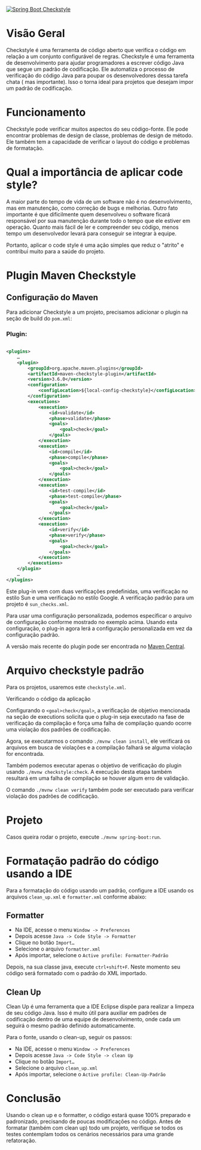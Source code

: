 [![Spring Boot Checkstyle](https://github.com/danielso2007/spring-boot-checkstyle/actions/workflows/maven.yml/badge.svg)](https://github.com/danielso2007/spring-boot-checkstyle/actions/workflows/maven.yml)

# Visão Geral

Checkstyle é uma ferramenta de código aberto que verifica o código em relação a um conjunto configurável de regras.
Checkstyle é uma ferramenta de desenvolvimento para ajudar programadores a escrever código Java que segue um padrão de
codificação. Ele automatiza o processo de verificação do código Java para poupar os desenvolvedores dessa tarefa chata (
mas importante). Isso o torna ideal para projetos que desejam impor um padrão de codificação.

# Funcionamento

Checkstyle pode verificar muitos aspectos do seu código-fonte. Ele pode encontrar problemas de design de classe,
problemas de design de método. Ele também tem a capacidade de verificar o layout do código e problemas de formatação.

# Qual a importância de aplicar code style?

A maior parte do tempo de vida de um software não é no desenvolvimento, mas em manutenção, como correção de bugs e
melhorias. Outro fato importante é que dificilmente quem desenvolveu o software ficará responsável por sua manutenção
durante todo o tempo que ele estiver em operação. Quanto mais fácil de ler e compreender seu código, menos tempo um
desenvolvedor levará para conseguir se integrar à equipe.

Portanto, aplicar o code style é uma ação simples que reduz o "atrito" e contribui muito para a saúde do projeto.

# Plugin Maven Checkstyle

## Configuração do Maven

Para adicionar Checkstyle a um projeto, precisamos adicionar o plugin na seção de build do `pom.xml`:

### Plugin:

```xml

<plugins>
    …
    <plugin>
        <groupId>org.apache.maven.plugins</groupId>
        <artifactId>maven-checkstyle-plugin</artifactId>
        <version>3.6.0</version>
        <configuration>
            <configLocation>${local-config-checkstyle}</configLocation>
        </configuration>
        <executions>
            <execution>
                <id>validate</id>
                <phase>validate</phase>
                <goals>
                    <goal>check</goal>
                </goals>
            </execution>
            <execution>
                <id>compile</id>
                <phase>compile</phase>
                <goals>
                    <goal>check</goal>
                </goals>
            </execution>
            <execution>
                <id>test-compile</id>
                <phase>test-compile</phase>
                <goals>
                    <goal>check</goal>
                </goals>
            </execution>
            <execution>
                <id>verify</id>
                <phase>verify</phase>
                <goals>
                    <goal>check</goal>
                </goals>
            </execution>
        </executions>
    </plugin>
    …
</plugins>
```

Este plug-in vem com duas verificações predefinidas, uma verificação no estilo Sun e uma verificação no estilo Google. A
verificação padrão para um projeto é `sun_checks.xml`.

Para usar uma configuração personalizada, podemos especificar o arquivo de configuração conforme mostrado no exemplo
acima. Usando esta configuração, o plug-in agora lerá a configuração personalizada em vez da configuração padrão.

A versão mais recente do plugin pode ser encontrada
no [Maven Central](https://mvnrepository.com/artifact/org.apache.maven.plugins/maven-site-plugin/3.12.1).

# Arquivo checkstyle padrão

Para os projetos, usaremos este `checkstyle.xml`.

Verificando o código da aplicação

Configurando o `<goal>check</goal>`, a verificação de objetivo mencionada na seção de executions solicita que o plug-in
seja executado na fase de verificação da compilação e força uma falha de compilação quando ocorre uma violação dos
padrões de codificação.

Agora, se executarmos o comando `./mvnw clean install`, ele verificará os arquivos em busca de violações e a compilação
falhará se alguma violação for encontrada.

Também podemos executar apenas o objetivo de verificação do plugin usando `./mvnw checkstyle:check`. A execução desta
etapa também resultará em uma falha de compilação se houver algum erro de validação.

O comando `./mvnw clean verify` também pode ser executado para verificar violação dos padrões de codificação.

# Projeto

Casos queira rodar o projeto, execute `./mvnw spring-boot:run`.

# Formatação padrão do código usando a IDE

Para a formatação do código usando um padrão, configure a IDE usando os arquivos `clean_up.xml` e `formatter.xml`
conforme abaixo:

## Formatter

- Na IDE, acesse o menu `Window -> Preferences`
- Depois acesse `Java -> Code Style -> Formatter`
- Clique no botão `Import…`
- Selecione o arquivo `formatter.xml`
- Após importar, selecione o `Active profile: Formatter-Padrão`

Depois, na sua classe java, execute `ctrl+shift+F`. Neste momento seu código será formatado com o padrão do XML
importado.

## Clean Up

Clean Up é uma ferramenta que a IDE Eclipse dispõe para realizar a limpeza de seu código Java. Isso é muito útil para
auxiliar em padrões de codificação dentro de uma equipe de desenvolvimento, onde cada um seguirá o mesmo padrão definido
automaticamente.

Para o fonte, usando o clean-up, seguir os passos:

- Na IDE, acesse o menu `Window -> Preferences`
- Depois acesse `Java -> Code Style -> clean Up`
- Clique no botão `Import…`
- Selecione o arquivo `clean_up.xml`
- Após importar, selecione o `Active profile: Clean-Up-Padrão`

# Conclusão

Usando o clean up e o formatter, o código estará quase 100% preparado e padronizado, precisando de poucas modificações
no código. Antes de formatar (também com clean up) todo um projeto, verifique se todos os testes contemplam todos os
cenários necessários para uma grande refatoração.





